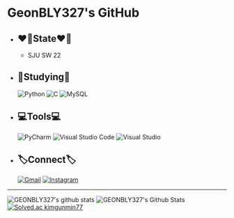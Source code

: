 # __GeonBLY327's GitHub__

- ## ❤️‍🔥State❤️‍🔥
    - SJU SW 22
- ## 📝Studying📝
    ![Python](https://img.shields.io/badge/python-3670AB?style=for-the-badge&logo=python&logoColor=ffdd54) ![C](https://img.shields.io/badge/c-%2300599C.svg?style=for-the-badge&logo=c&logoColor=white)  ![MySQL](https://img.shields.io/badge/MySQL-4479A1?style=for-the-badge&logo=mysql&logoColor=white)
- ## 💻Tools💻
    ![PyCharm](https://img.shields.io/badge/pycharm-143?style=for-the-badge&logo=pycharm&logoColor=black&color=black&labelColor=green) ![Visual Studio Code](https://img.shields.io/badge/Visual%20Studio%20Code-0078d7.svg?style=for-the-badge&logo=visual-studio-code&logoColor=white) ![Visual Studio](https://img.shields.io/badge/Visual%20Studio-5C2D91.svg?style=for-the-badge&logo=visual-studio&logoColor=white)
- ## 🏷️Connect🏷️
    [![Gmail](https://img.shields.io/badge/Gmail-D14836?style=for-the-badge&logo=gmail&logoColor=white)](mailto:kimgunmin77@gmail.com) [![Instagram](https://img.shields.io/badge/Instagram-%23E4405F.svg?style=for-the-badge&logo=Instagram&logoColor=white&link=https://www.instagram.com/geon_bly327/)](https://www.instagram.com/geon_bly327)
***

![GEONBLY327's github stats](https://github-readme-stats.vercel.app/api?username=GEONBLY327&show_icons=true&theme=panda)
![GEONBLY327's Github Stats](https://github-readme-stats.vercel.app/api/top-langs/?username=GEONBLY327&layout=compact&theme=tokyonight&langs_count=6)
[![Solved.ac kimgunmin77](http://mazassumnida.wtf/api/v2/generate_badge?boj=kimgunmin77)](https://solved.ac/kimgunmin77)